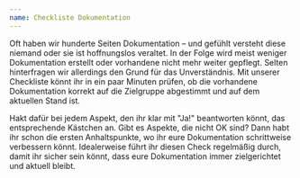 ```yaml
---
name: Checkliste Dokumentation
---
```

Oft haben wir hunderte Seiten Dokumentation &ndash; und gefühlt versteht diese niemand oder sie ist hoffnungslos veraltet. In der Folge wird meist weniger Dokumentation erstellt oder vorhandene nicht mehr weiter gepflegt. Selten hinterfragen wir allerdings den Grund für das Unverständnis. Mit unserer Checkliste könnt ihr in ein paar Minuten prüfen, ob die vorhandene Dokumentation korrekt auf die Zielgruppe abgestimmt und auf dem aktuellen Stand ist. 

Hakt dafür bei jedem Aspekt, den ihr klar mit "Ja!" beantworten könnt, das entsprechende Kästchen an. Gibt es Aspekte, die nicht OK sind? Dann habt ihr schon die ersten Anhaltspunkte, wo ihr eure Dokumentation schrittweise verbessern könnt. Idealerweise führt ihr diesen Check regelmäßig durch, damit ihr sicher sein könnt, dass eure Dokumentation immer zielgerichtet und aktuell bleibt.

